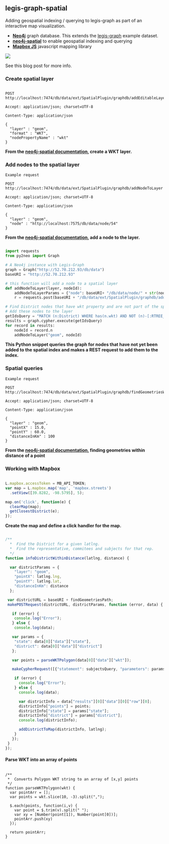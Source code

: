 ## legis-graph-spatial

Adding geospatial indexing / querying to legis-graph as part of an interactive map visualization.

- **[Neo4j](http://neo4j.com/)** graph database. This extends the [legis-graph](https://github.com/legis-graph/legis-graph) example dataset.
- **[neo4j-spatial](https://github.com/neo4j-contrib/spatial)** to enable geospatial indexing and querying
- **[Mapbox JS](https://www.mapbox.com/mapbox.js/api/v2.3.0/)** javascript mapping library 

![](https://dl.dropboxusercontent.com/u/67572426/legis-graph-spatial.gif)

See this blog post for more info.

### Create spatial layer

```

POST http://localhost:7474/db/data/ext/SpatialPlugin/graphdb/addEditableLayer

Accept: application/json; charset=UTF-8

Content-Type: application/json

{
  "layer" : "geom",
  "format" : "WKT",
  "nodePropertyName" : "wkt"
}

```
**From the [neo4j-spatial documentation](http://neo4j-contrib.github.io/spatial/#rest-api-create-a-wkt-layer), create a WKT layer.**


### Add nodes to the spatial layer

```
Example request

POST http://localhost:7474/db/data/ext/SpatialPlugin/graphdb/addNodeToLayer

Accept: application/json; charset=UTF-8

Content-Type: application/json

{
  "layer" : "geom",
  "node" : "http://localhost:7575/db/data/node/54"
}

```
**From the [neo4j-spatial documentation](http://neo4j-contrib.github.io/spatial/#rest-api-add-a-node-to-the-spatial-index), add a node to the layer.**

~~~ python

import requests
from py2neo import Graph

# A Neo4j instance with Legis-Graph
graph = Graph("http://52.70.212.93/db/data")
baseURI = "http://52.70.212.93"

# this function will add a node to a spatial layer
def addNodeToLayer(layer, nodeId):
    addNodeToLayerParams = {"node": baseURI+ "/db/data/node/" + str(nodeId), "layer": layer}
    r = requests.post(baseURI + "/db/data/ext/SpatialPlugin/graphdb/addNodeToLayer", json=addNodeToLayerParams)

# Find District nodes that have wkt property and are not part of the spatial index.
# Add these nodes to the layer
getIdsQuery = "MATCH (n:District) WHERE has(n.wkt) AND NOT (n)-[:RTREE_REFERENCE]-() RETURN id(n) AS n"
results = graph.cypher.execute(getIdsQuery)
for record in results:
    nodeId = record.n
    addNodeToLayer("geom", nodeId)

~~~

**This Python snippet queries the graph for nodes that have not yet been added to the spatial index and makes a REST request to add them to the index.**

### Spatial queries

```
Example request

POST http://localhost:7474/db/data/ext/SpatialPlugin/graphdb/findGeometriesWithinDistance

Accept: application/json; charset=UTF-8

Content-Type: application/json

{
  "layer" : "geom",
  "pointX" : 15.0,
  "pointY" : 60.0,
  "distanceInKm" : 100
}
```
**From the [neo4j-spatial documentation](http://neo4j-contrib.github.io/spatial/#rest-api-find-geometries-within--distance), finding geometries within distance of a point**

### Working with Mapbox

~~~ javascript

L.mapbox.accessToken = MB_API_TOKEN;
var map = L.mapbox.map('map', 'mapbox.streets')
  .setView([39.8282, -98.5795], 5);

map.on('click', function(e) {
  clearMap(map);
  getClosestDistrict(e);
});

~~~

**Create the map and define a click handler for the map.**

~~~ javascript

/**
  *  Find the District for a given latlng.
  *  Find the representative, commitees and subjects for that rep.
  */
function infoDistrictWithinDistance(latlng, distance) {

  var districtParams = {
    "layer": "geom",
    "pointX": latlng.lng,
    "pointY": latlng.lat,
    "distanceInKm": distance
  };

 var districtURL = baseURI + findGeometriesPath;
 makePOSTRequest(districtURL, districtParams, function (error, data) {

   if (error) {
    console.log("Error");
   } else {
    console.log(data);

   var params = {
    "state": data[0]["data"]["state"],
    "district": data[0]["data"]["district"]
   };

   var points = parseWKTPolygon(data[0]["data"]["wkt"]);

   makeCypherRequest([{"statement": subjectsQuery, "parameters": params}], function (error, data) {

    if (error) {
      console.log("Error");
    } else {
      console.log(data);

      var districtInfo = data["results"][0]["data"][0]["row"][0];
      districtInfo["points"] = points;
      districtInfo["state"] = params["state"];
      districtInfo["district"] = params["district"];
      console.log(districtInfo);

      addDistrictToMap(districtInfo, latlng);
    }
   });
 }
});

~~~


#### Parse WKT into an array of points

~~~ javacsript

/**
 *  Converts Polygon WKT string to an array of [x,y] points
 */
function parseWKTPolygon(wkt) {
  var pointArr = [];
  var points = wkt.slice(10, -3).split(",");

  $.each(points, function(i,v) {
    var point = $.trim(v).split(" ");
    var xy = [Number(point[1]), Number(point[0])];
    pointArr.push(xy)
  });

  return pointArr;
}

~~~

